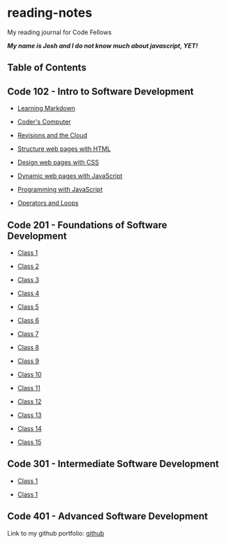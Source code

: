 # reading-notes

My reading journal for Code Fellows

***My name is Josh and I do not know much about javascript, YET!***

## Table of Contents

## Code 102 - Intro to Software Development

- [Learning Markdown](https://coff23.github.io/reading-notes/class1)

- [Coder's Computer](https://coff23.github.io/reading-notes/class2)

- [Revisions and the Cloud](https://coff23.github.io/reading-notes/class3)

- [Structure web pages with HTML](https://coff23.github.io/reading-notes/class4)

- [Design web pages with CSS](https://coff23.github.io/reading-notes/class5)

- [Dynamic web pages with JavaScript](https://coff23.github.io/reading-notes/class6)

- [Programming with JavaScript](https://coff23.github.io/reading-notes/class7)

- [Operators and Loops](https://coff23.github.io/reading-notes/class8)

## Code 201 - Foundations of Software Development

- [Class 1](https://coff23.github.io/reading-notes/201-class-01)

- [Class 2](https://coff23.github.io/reading-notes/201-class-02)

- [Class 3](https://coff23.github.io/reading-notes/201-class-03)

- [Class 4](https://coff23.github.io/reading-notes/201-class-04)

- [Class 5](https://coff23.github.io/reading-notes/201-class-05)

- [Class 6](https://coff23.github.io/reading-notes/201-class-06)

- [Class 7](https://coff23.github.io/reading-notes/201-class-07)

- [Class 8](https://coff23.github.io/reading-notes/201-class-08)

- [Class 9](https://coff23.github.io/reading-notes/201-class-09)

- [Class 10](https://coff23.github.io/reading-notes/201-class-10)

- [Class 11](https://coff23.github.io/reading-notes/201-class-11)

- [Class 12](https://coff23.github.io/reading-notes/201-class-12)

- [Class 13](https://coff23.github.io/reading-notes/201-class-13)

- [Class 14](https://coff23.github.io/reading-notes/201-class-14)

- [Class 15](https://coff23.github.io/reading-notes/201-class-15)

## Code 301 - Intermediate Software Development

- [Class 1](https://coff23.github.io/reading-notes/301-class-01)

- [Class 1](https://coff23.github.io/reading-notes/301-class-02)

## Code 401 - Advanced Software Development

Link to my github portfolio: [github](https://github.com/Coff23)
